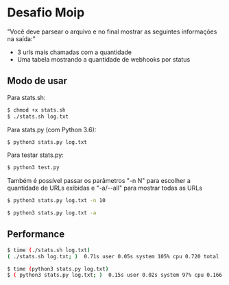 # Desafio Moip
"Você deve parsear o arquivo e no final mostrar as seguintes informações na saída:"
- 3 urls mais chamadas com a quantidade
- Uma tabela mostrando a quantidade de webhooks por status

## Modo de usar
Para stats.sh:
```sh
$ chmod +x stats.sh
$ ./stats.sh log.txt
```

Para stats.py (com Python 3.6):
```sh
$ python3 stats.py log.txt
```

Para testar stats.py:
```sh
$ python3 test.py
```

Também é possível passar os parâmetros "-n N" para escolher a quantidade de URLs exibidas e "-a/--all" para mostrar todas as URLs

```sh
$ python3 stats.py log.txt -n 10
```

```sh
$ python3 stats.py log.txt -a
```

## Performance
```sh
$ time (./stats.sh log.txt)
( ./stats.sh log.txt; )  0.71s user 0.05s system 105% cpu 0.720 total
```

```sh
$ time (python3 stats.py log.txt)
$ ( python3 stats.py log.txt; )  0.15s user 0.02s system 97% cpu 0.166 total
```
